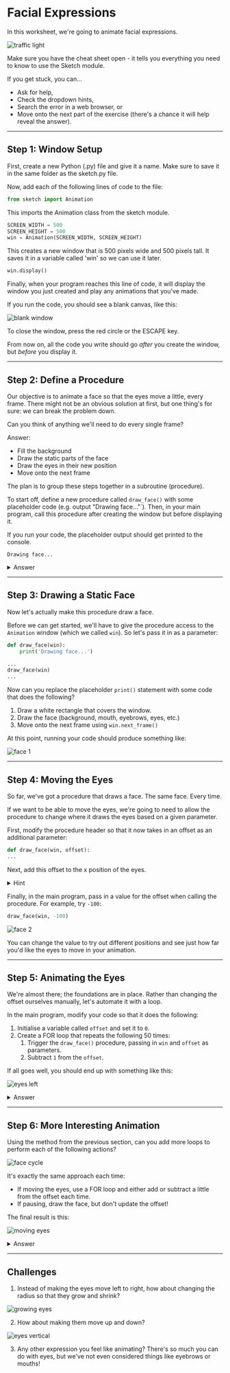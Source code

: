 # Facial Expressions

In this worksheet, we're going to animate facial expressions.

![traffic light](../../.data/moving_eyes.gif)

Make sure you have the cheat sheet open - it tells you everything you need to know to use the Sketch module.

If you get stuck, you can...
* Ask for help,
* Check the dropdown hints,
* Search the error in a web browser, or
* Move onto the next part of the exercise
  (there's a chance it will help reveal the answer).


---

## Step 1: Window Setup

First, create a new Python (.py) file and give it a name.
Make sure to save it in the same folder as the sketch.py file.

Now, add each of the following lines of code to the file:

```python
from sketch import Animation
```

This imports the Animation class from the sketch module.

```python
SCREEN_WIDTH = 500
SCREEN_HEIGHT = 500
win = Animation(SCREEN_WIDTH, SCREEN_HEIGHT)
```

This creates a new window that is 500 pixels wide and 500 pixels tall.
It saves it in a variable called 'win' so we can use it later.

```python
win.display()
```

Finally, when your program reaches this line of code, it will display the window you just created 
and play any animations that you've made. 

If you run the code, you should see a blank canvas, like this:

![blank window](../../.data/blank_window.png)

To close the window, press the red circle or the ESCAPE key.

From now on, all the code you write should go _after_ you create the window, but _before_ you display it.


---

## Step 2: Define a Procedure

Our objective is to animate a face so that the eyes move a little, every frame.
There might not be an obvious solution at first, but one thing's for sure: we can break the problem down.

Can you think of anything we'll need to do every single frame?

Answer:
* Fill the background
* Draw the static parts of the face
* Draw the eyes in their new position
* Move onto the next frame

The plan is to group these steps together in a subroutine (procedure).

To start off, define a new procedure called `draw_face()` with some placeholder code (e.g. output "Drawing face..."`).
Then, in your main program, call this procedure after creating the window but before displaying it.

If you run your code, the placeholder output should get printed to the console.

```shell
Drawing face...
```

<details>
    <summary>Answer</summary>

```python
def draw_face():
    print('Drawing face...')

win = Animation(SCREEN_WIDTH, SCREEN_HEIGHT)
draw_face()
win.display()
```
</details>

---

## Step 3: Drawing a Static Face

Now let's actually make this procedure draw a face.

Before we can get started, we'll have to give the procedure access to the `Animation` window (which we called `win`).
So let's pass it in as a parameter:

```python
def draw_face(win):
    print('Drawing face...')

...
draw_face(win)
...
```

Now can you replace the placeholder `print()` statement with some code that does the following?

1. Draw a white rectangle that covers the window.
2. Draw the face (background, mouth, eyebrows, eyes, etc.)
3. Move onto the next frame using `win.next_frame()`

At this point, running your code should produce something like:

![face 1](../../.data/face_1.JPEG)


---

## Step 4: Moving the Eyes

So far, we've got a procedure that draws a face.
The same face.
Every time.

If we want to be able to move the eyes, we're going to need to allow the procedure to change where it draws the eyes based on a given parameter.

First, modify the procedure header so that it now takes in an offset as an additional parameter:

```python
def draw_face(win, offset):
...
```

Next, add this offset to the x position of the eyes.

<details>
    <summary>Hint</summary>

The way you drew your eyes might be different, but here's an example that might help:
```python

# Draw the left eye.
left_eye_centre = [150 + offset, 200]
win.circle(BLACK, left_eye_centre, 30)
```

`BLACK` is a constant that is defined to store the value `[255, 255, 255]`. 
</details>

Finally, in the main program, pass in a value for the offset when calling the procedure.
For example, try `-100`:

```python
draw_face(win, -100)
```

![face 2](../../.data/face_2.JPEG)

You can change the value to try out different positions and see just how far you'd like the eyes to move in your animation.


---

## Step 5: Animating the Eyes

We're almost there; the foundations are in place.
Rather than changing the offset ourselves manually, let's automate it with a loop.

In the main program, modify your code so that it does the following:

1. Initialise a variable called `offset` and set it to `0`.
2. Create a FOR loop that repeats the following 50 times:
   1. Trigger the `draw_face()` procedure, passing in `win` and `offset` as parameters.
   2. Subtract `1` from the `offset`.

If all goes well, you should end up with something like this:

![eyes left](../../.data/eyes_left.gif)

<details>
    <summary>Answer</summary>

```python
offset = 0
for _ in range(50):
    draw_face(win, offset)
    offset = offset - 1
```
</details>


---

## Step 6: More Interesting Animation

Using the method from the previous section, can you add more loops to perform each of the following actions?

![face cycle](../../.data/face_cycle.jpg)

It's exactly the same approach each time:
* If moving the eyes, use a FOR loop and either add or subtract a little from the offset each time.
* If pausing, draw the face, but don't update the offset!

The final result is this:

![moving eyes](../../.data/moving_eyes.gif)

<details>
    <summary>Answer</summary>

```python
offset = 0

    # Move the eyes left.
    for _ in range(10):
        draw_face(win, offset)
        offset = offset - 5

    # Pause for 1 second (30 frames).
    for _ in range(30):
        draw_face(win, offset)

    # Move the eyes right.
    for _ in range(20):
        draw_face(win, offset)
        offset = offset + 5

    # Pause for 1 second (30 frames).
    for _ in range(30):
        draw_face(win, offset)

    # Move the eyes left again.
    for _ in range(10):
        draw_face(win, offset)
        offset = offset - 5
```
</details>


---

## Challenges

1. Instead of making the eyes move left to right, how about changing the radius so that they grow and shrink?

![growing eyes](../../.data/growing_eyes.gif)

2. How about making them move up and down?

![eyes vertical](../../.data/eyes_vertical.gif)

3. Any other expression you feel like animating?
There's so much you can do with eyes, but we've not even considered things like eyebrows or mouths!